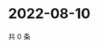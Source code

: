 # 2022-08-10

共 0 条

<!-- BEGIN WEIBO -->
<!-- 最后更新时间 Wed Aug 10 2022 15:01:23 GMT+0800 (China Standard Time) -->

<!-- END WEIBO -->

